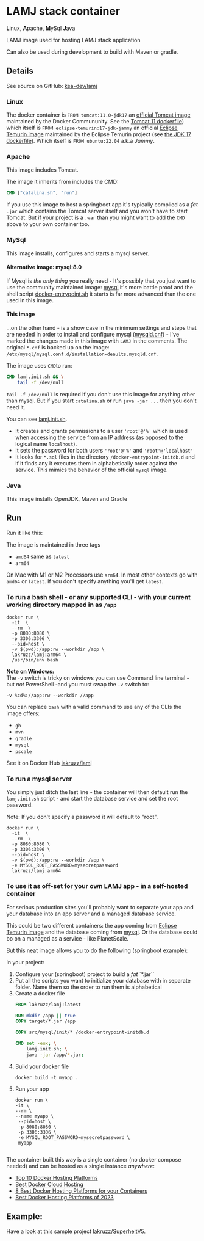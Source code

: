 #  LAMJ stack container

**L**inux, **A**pache, **M**ySql **J**ava

LAMJ image used for hosting LAMJ stack application

Can also be used during development to build with Maven or gradle. 

## Details

See source on GitHub: [kea-dev/lamj](https://github.com/kea-dev/lamj)

### Linux
The docker container is `FROM tomcat:11.0-jdk17` an [official Tomcat image](https://hub.docker.com/_/tomcat) maintained by the Docker Commununity. See the [Tomcat 11 dockerfile](https://github.com/docker-library/tomcat/blob/f413ee3c1b5be50b58db8cd1e9caff62a040b868/11.0/jdk17/temurin-jammy/Dockerfile)) which itself is `FROM eclipse-temurin:17-jdk-jammy` an official [Eclipse Temurin image](https://hub.docker.com/_/eclipse-temurin) maintained by the Eclipse Temurin project (see [the JDK 17 dockerfile](https://github.com/adoptium/containers/blob/d3c9617e83eb706aff74c095fd531fe31e359674/17/jdk/ubuntu/jammy/Dockerfile.releases.full)). Which itself is `FROM ubuntu:22.04` a.k.a _Jammy_.

### Apache
This image includes Tomcat.

The image it inherits from includes the CMD:

```dockerfile
CMD ["catalina.sh", "run"]
```

If you use this image to host a springboot app it's typically complied as a _fat_ `.jar` which contains the Tomcat server itself and you won't have to start Tomcat. But if your project is a `.war` than you might want to add the `CMD` above to your own container too.

### MySql
This image installs, configures and starts a mysql server. 

#### Alternative image: mysql:8.0
If Mysql is _the only thing_ you really need - It's possibly that you just want to use the community maintained image: [mysql](https://hub.docker.com/_/mysql) it's more battle proof and the shell script [docker-entrypoint.sh](https://github.com/docker-library/mysql/blob/master/8.0/docker-entrypoint.sh) it starts is far more advanced than the one used in this image.

#### This image
...on the other hand - is a show case in the minimum settings and steps that are needed in order  to install and configure mysql ([mysqld.cnf](https://github.com/kea-dev/lamj/blob/main/mysqld.cnf)) - I've marked the changes made in this image with `LAMJ` in the comments. The original `*.cnf` is backed up on the image: `/etc/mysql/mysql.conf.d/installation-deaults.mysqld.cnf`. 

The image uses `CMD`to run:

```dockerfile
CMD lamj.init.sh && \
    tail -f /dev/null
```

`tail -f /dev/null` is required if you don't use this image for anything other than mysql. But if you start `catalina.sh` or run `java -jar ...` then you don't need it.

You can see [lamj.init.sh](https://github.com/kea-dev/lamj/blob/main/lamj.init.sh). 

- It creates and grants permissions to a user `'root'@'%'`  which is used when accessing the service from an IP address (as opposed to the logical name `localhost`). 
- It sets the password for both users `'root'@'%'` and `'root'@'localhost'`
- It looks for `*.sql` files in the directory `/docker-entrypoint-initdb.d` and if it finds any it executes them in alphabetically order against the service. This mimics the behavior of the official `mysql` image.

### Java
This image installs OpenJDK, Maven and Gradle

## Run

Run it like this:

The image is maintained in three tags

- `amd64` same as `latest`
- `arm64`

On Mac with M1 or M2 Processors use `arm64`. In most other contexts go with `amd64` or `latest`. If you don't specify anything you'll get `latest`.

### To run a bash shell - or any supported CLI - with your current working directory mapped in as `/app` 
``` shell
docker run \            
  -it  \
  --rm  \
  -p 8080:8080 \
  -p 3306:3306 \
  --pid=host \
  -v $(pwd):/app:rw --workdir /app \
  lakruzz/lamj:arm64 \
  /usr/bin/env bash
```

**Note on Windows:**</br>
The `-v` switch is tricky on windows you can use Command line terminal - but _not_ PowerShell -and you must swap the `-v` switch to:

```shell
-v %cd%://app:rw --workdir //app
```

You can replace `bash` with a valid command to use any of the CLIs the image offers:

- `gh`
- `mvn`
- `gradle`
- `mysql`
- `pscale`

See it on Docker Hub [lakruzz/lamj](https://hub.docker.com/repository/docker/lakruzz/lamj)

### To run a mysql server

You simply just ditch the last line - the container will then default run the `lamj.init.sh` script - and start the database service and set the root paasword.

Note: If you don't specify a password it will default to "root".

```shell
docker run \            
  -it  \
  --rm  \
  -p 8080:8080 \
  -p 3306:3306 \
  --pid=host \
  -v $(pwd):/app:rw --workdir /app \
  -e MYSQL_ROOT_PASSWORD=mysecretpassword
  lakruzz/lamj:arm64
```

### To use it as off-set for your own LAMJ app - in a self-hosted container
For serious production sites you'll probably want to separate your app and your database into an app server and a managed database service.

This could be two different containers: the app coming from [Eclipse Temurin image](https://hub.docker.com/_/eclipse-temurin) and the database coming from [mysql](https://hub.docker.com/_/mysql). Or the database could bo on a managed as a service - like PlanetScale.

But this neat image allows you to do the following (springboot example):

In your project:
1. Configure your (springboot) project to build a _fat_ `*.jar``
2. Put all the scripts you want to initialize  your database with in separate folder. Name them so the order to run them is alphabetical
3. Create a docker file
   ```dockerfile
   FROM lakruzz/lamj:latest
   
   RUN mkdir /app || true
   COPY target/*.jar /app
   
   COPY src/mysql/init/* /docker-entrypoint-initdb.d
   
   CMD set -eux; \
       lamj.init.sh; \
       java -jar /app/*.jar;
   ```
4. Build your docker file
   ```shell
   docker build -t myapp .
   ```
5. Run your app
   ```shell
   docker run \
   -it \
   --rm \
   --name myapp \
    --pid=host \
    -p 8080:8080 \
    -p 3306:3306 \
    -e MYSQL_ROOT_PASSWORD=mysecretpassword \
    myapp


The container built this way is a single container (no docker compose needed) and can be hosted as a single instance _anywhere_:

- [Top 10 Docker Hosting Platforms](https://blog.back4app.com/docker-hosting-platforms/)
- [Best Docker Cloud Hosting](https://webhostingadvices.com/best-docker-cloud-hosting/)
- [8 Best Docker Hosting Platforms for your Containers](https://geekflare.com/docker-hosting-platforms/)
- [Best Docker Hosting Platforms of 2023](https://digital.com/best-web-hosting/docker/)

## Example:

Have a look at this sample project [lakruzz/SuperheltV5](https://github.com/lakruzz/SuperheltV5).

